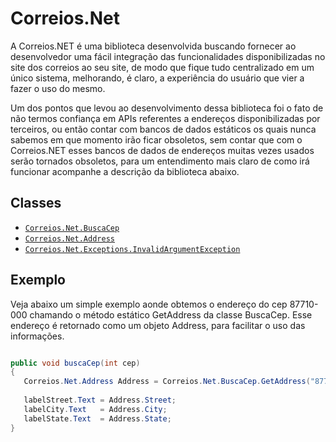 # Correios.Net

A Correios.NET é uma biblioteca desenvolvida buscando fornecer ao desenvolvedor uma fácil integração das funcionalidades disponibilizadas no site dos correios ao seu site, de modo que fique tudo centralizado em um único sistema, melhorando, é claro, a experiência do usuário que vier a fazer o uso do mesmo.

Um dos pontos que levou ao desenvolvimento dessa biblioteca foi o fato de não termos confiança em APIs referentes a endereços disponibilizadas por terceiros, ou então contar com bancos de dados estáticos os quais nunca sabemos em que momento irão ficar obsoletos, sem contar que com o Correios.NET esses bancos de dados de endereços muitas vezes usados serão tornados obsoletos, para um entendimento mais claro de como irá funcionar acompanhe a descrição da biblioteca abaixo.

## Classes
* [`Correios.Net.BuscaCep`](https://github.com/volkoinen/Correios.Net/wiki/Correios.Net.BuscaCep)
* [`Correios.Net.Address`](https://github.com/volkoinen/Correios.Net/wiki/Correios.Net.BuscaCep)
* [`Correios.Net.Exceptions.InvalidArgumentException`](https://github.com/volkoinen/Correios.Net/wiki/Correios.Net.BuscaCep)


## Exemplo

Veja abaixo um simple exemplo aonde obtemos o endereço do cep 87710-000 chamando o método estático GetAddress da classe BuscaCep.
Esse endereço é retornado como um objeto Address, para facilitar o uso das informações.

```c#

public void buscaCep(int cep)
{
   Correios.Net.Address Address = Correios.Net.BuscaCep.GetAddress("87710-000");
   
   labelStreet.Text = Address.Street;
   labelCity.Text   = Address.City;
   labelState.Text  = Address.State;
}

```
